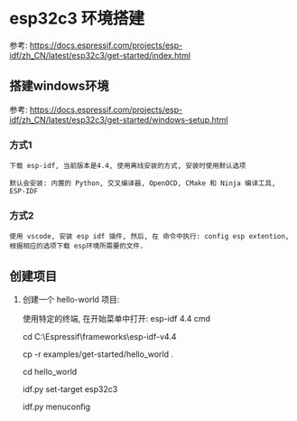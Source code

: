 # esp32c3 环境搭建

参考: https://docs.espressif.com/projects/esp-idf/zh_CN/latest/esp32c3/get-started/index.html

## 搭建windows环境

参考: https://docs.espressif.com/projects/esp-idf/zh_CN/latest/esp32c3/get-started/windows-setup.html

### 方式1

    下载 esp-idf, 当前版本是4.4, 使用离线安装的方式, 安装时使用默认选项

    默认会安装: 内置的 Python, 交叉编译器, OpenOCD, CMake 和 Ninja 编译工具, ESP-IDF

### 方式2

    使用 vscode, 安装 esp idf 插件, 然后, 在 命令中执行: config esp extention, 根据相应的选项下载 esp环境所需要的文件.


## 创建项目

1. 创建一个 hello-world 项目:

    使用特定的终端, 在开始菜单中打开: esp-idf 4.4 cmd

    cd C:\Espressif\frameworks\esp-idf-v4.4

    cp -r examples/get-started/hello_world .

    cd hello_world

    idf.py set-target esp32c3

    idf.py menuconfig
